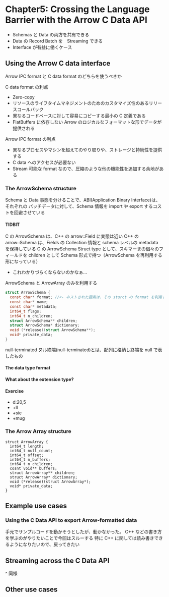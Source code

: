 # Chapter5: Crossing the Language Barrier with the Arrow C Data API

- Schemas と Data の両方を共有できる
- Data の Record Batch を　Streaming できる
- Interface が有益に働くケース

## Using the Arrow C data interface

Arrow IPC format と C data format のどちらを使うべきか

C data format の利点
- Zero-copy
- リソースのライフタイムマネジメントのためのカスタマイズ性のあるリリースコールバック
- 異なるコードベースに対して容易にコピーする最小の C 定義である
- FlatBuffers に依存しない Arrow のロジカルなフォーマットな形でデータが提供される

Arrow IPC format の利点
- 異なるプロセスやマシンを超えてのやり取りや、ストレージと持続性を提供する
- C data へのアクセスが必要ない
- Stream 可能な format なので、圧縮のような他の機能性を追加する余地がある

### The ArrowSchema structure
Schema と Data 事態を分けることで、ABI(Application Binary Interface)は、それぞれの バッチデータに対して、Schema 情報を import や export するコストを回避させている

#### TIDBIT
C の ArrowSchema は、C++ の arrow::Field に実態は近い
C++ の arrow::Schema は、Fields の Collection 情報と schema レベルの metadata を保持している
C の ArrowSchema Struct type として、スキマーまの個々のフィールドを children として Schema 形式で持つ（ArrowSchema を再利用する形になっている）
- これわかりづらくならないのかなぁ...

ArrowSchema と ArrowArray のみを利用する
```c
struct ArrowSchema {
  const char* format; //<- ネストされた要素は、その sturct の format を利用する
  const char* name;
  const char* metadata;
  int64_t flags; 
  int64_t n_children;
  struct ArrowSchema** children;
  struct ArrowSchema* dictionary;
  void (*release)(struct ArrowSchema**);
  void* private_data;
}
```
null-terminated
ヌル終端(null-terminated)とは、配列に格納し終端を null で表したもの

#### The data type format

#### What about the extension type?

#### Exercise
- d:20,5
- +ll
- +sie
- +mug

### The Arrow Array structure
```
struct ArrowArray {
  int64_t length;
  int64_t null_count;
  int64_t offset;
  int64_t n_buffers;
  int64_t n_children;
  cosnt void** buffers;
  struct ArrowArray** children;
  struct ArrowArray* dictionary;
  void (*release)(struct ArrowArray*);
  void* private_data;
}
```

## Example use cases

### Using the C Data API to export Arrow-formatted data
手元でサンプルコードを動かそうとしたが、動かなかった。
C++ などの書き方を学ぶのがやりたいことで今回はスルーする
特に C++ に関しては読み書きできるようになりたいので、戻ってきたい

## Streaming across the C Data API
^ 同様

## Other use cases
